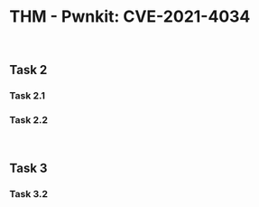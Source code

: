 # THM - Pwnkit: CVE-2021-4034

<br>

## Task 2

### Task 2.1

> 

### Task 2.2

> 

<br>

## Task 3

### Task 3.2

> 

<br>

